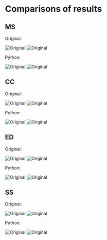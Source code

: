 # Comparisons of results

## MS

Original: 

![Original](../results/original/002053_MS_boxes.jpg)
![Original](../results/original/002053_MS_heatmap.jpg)

Python:

![Original](../results/my_impl/002053_MS_boxes.png)
![Original](../results/my_impl/002053_MS_heatmap.png)

## CC

Original: 

![Original](../results/original/002053_CC_boxes.jpg)
![Original](../results/original/002053_CC_heatmap.jpg)

Python:

![Original](../results/my_impl/002053_CC_boxes.png)
![Original](../results/my_impl/002053_CC_heatmap.png)

## ED

Original: 

![Original](../results/original/002053_ED_boxes.jpg)
![Original](../results/original/002053_ED_heatmap.jpg)

Python:

![Original](../results/my_impl/002053_ED_boxes.png)
![Original](../results/my_impl/002053_ED_heatmap.png)

## SS

Original: 

![Original](../results/original/002053_SS_boxes.jpg)
![Original](../results/original/002053_SS_heatmap.jpg)

Python:

![Original](../results/my_impl/002053_SS_boxes.png)
![Original](../results/my_impl/002053_SS_heatmap.png)